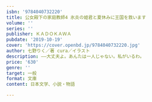 ```yaml
---
isbn: '9784040732220'
title: 公女殿下の家庭教師4 氷炎の姫君と夏休みに王国を救います
volume: ''
series: ''
publisher: ＫＡＤＯＫＡＷＡ
pubdate: '2019-10-19'
cover: 'https://cover.openbd.jp/9784040732220.jpg'
author: 七野りく／著 cura／イラスト
description: ――大丈夫よ。あんたは一人じゃない。私がいるわ。
price: '630'
genre: ''
target: 一般
format: 文庫
content: 日本文学、小説・物語

---
```

